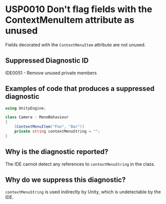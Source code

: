 # USP0010 Don't flag fields with the ContextMenuItem attribute as unused

Fields decorated with the `ContextMenuItem` attribute are not unused.

## Suppressed Diagnostic ID

IDE0051 - Remove unused private members

## Examples of code that produces a suppressed diagnostic
```csharp
using UnityEngine;

class Camera : MonoBehaviour
{
	[ContextMenuItem("Foo", "Bar")]
    private string contextMenuString = "";
}
```

## Why is the diagnostic reported?

The IDE cannot detect any references to `contextMenuString` in the class.

## Why do we suppress this diagnostic?

`contextMenuString` is used indirectly by Unity, which is undetectable by the IDE.